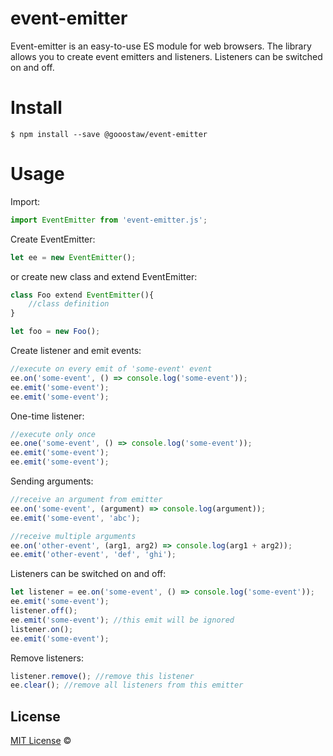 # event-emitter

Event-emitter is an easy-to-use ES module for web browsers. The library allows you to create event emitters and listeners. Listeners can be switched on and off.

# Install
```
$ npm install --save @gooostaw/event-emitter
```

# Usage

Import:
```javascript
import EventEmitter from 'event-emitter.js';
```

Create EventEmitter:
```javascript
let ee = new EventEmitter();
```

or create new class and extend EventEmitter:
```javascript
class Foo extend EventEmitter(){
    //class definition
}

let foo = new Foo();
```

Create listener and emit events:
```javascript
//execute on every emit of 'some-event' event
ee.on('some-event', () => console.log('some-event'));
ee.emit('some-event');
ee.emit('some-event');
```
One-time listener:
```javascript
//execute only once
ee.one('some-event', () => console.log('some-event'));
ee.emit('some-event');
ee.emit('some-event');
```
Sending arguments:
```javascript
//receive an argument from emitter
ee.on('some-event', (argument) => console.log(argument));
ee.emit('some-event', 'abc');

//receive multiple arguments
ee.on('other-event', (arg1, arg2) => console.log(arg1 + arg2));
ee.emit('other-event', 'def', 'ghi');
```
Listeners can be switched on and off:
```javascript
let listener = ee.on('some-event', () => console.log('some-event'));
ee.emit('some-event');
listener.off();
ee.emit('some-event'); //this emit will be ignored
listener.on();
ee.emit('some-event');
```
Remove listeners:
```javascript
listener.remove(); //remove this listener
ee.clear(); //remove all listeners from this emitter
```

## License

[MIT License](https://opensource.org/licenses/MIT) ©